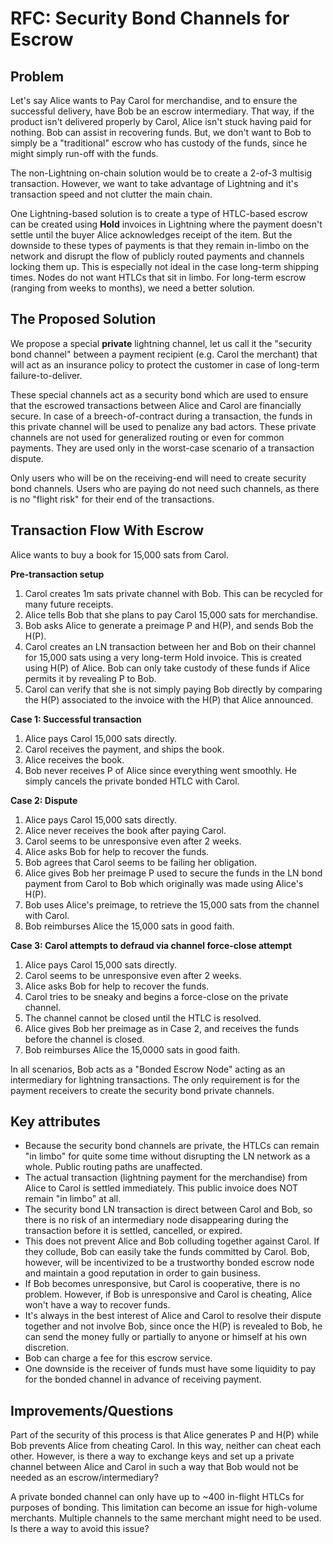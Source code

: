 # RFC: Security Bond Channels for Escrow

## Problem

Let's say Alice wants to Pay Carol for merchandise, and to ensure the successful delivery, have Bob be an escrow intermediary.  That way, if the product isn't delivered properly by Carol, Alice isn't stuck having paid for nothing. Bob can assist in recovering funds. But, we don't want to Bob to simply be a "traditional" escrow who has custody of the funds, since he might simply run-off with the funds.

The non-Lightning on-chain solution would be to create a 2-of-3 multisig transaction. However, we want to take advantage of Lightning and it's transaction speed and not clutter the main chain.

One Lightning-based solution is to create a type of HTLC-based escrow can be created using **Hold** invoices in Lightning where the payment doesn't settle until the buyer Alice acknowledges receipt of the item. But the downside to these types of payments is that they remain in-limbo on the network and disrupt the flow of publicly routed payments and channels locking them up. This is especially not ideal in the case long-term shipping times. Nodes do not want HTLCs that sit in limbo. For long-term escrow (ranging from weeks to months), we need a better solution.

## The Proposed Solution

We propose a special **private** lightning channel, let us call it the "security bond channel" between a payment recipient (e.g. Carol the merchant) that will act as an insurance policy to protect the customer in case of long-term failure-to-deliver. 

These special channels act as a security bond which are used to ensure that the escrowed transactions between Alice and Carol are financially secure. In case of a breech-of-contract during a transaction, the funds in this private channel will be used to penalize any bad actors. These private channels are not used for generalized routing or even for common payments. They are used only in the worst-case scenario of a transaction dispute.

Only users who will be on the receiving-end will need to create security bond channels. Users  who are paying do not need such channels, as there is no "flight risk" for their end of the transactions. 

## Transaction Flow With Escrow

Alice wants to buy a book for 15,000 sats from Carol.

**Pre-transaction setup**

1. Carol creates 1m sats private channel with Bob. This can be recycled for many future receipts.
1. Alice tells Bob that she plans to pay Carol 15,000 sats for merchandise.
1. Bob asks Alice to generate a preimage P and H(P), and sends Bob the H(P).
1. Carol creates an LN transaction between her and Bob on their channel for 15,000 sats using a very long-term Hold invoice. This is created using H(P) of Alice. Bob can only take custody of these funds if Alice permits it by revealing P to Bob.
1. Carol can verify that she is not simply paying Bob directly by comparing the H(P) associated to the invoice with the H(P) that Alice announced.

**Case 1: Successful transaction**

1. Alice pays Carol 15,000 sats directly. 
1. Carol receives the payment, and ships the book.
1. Alice receives the book.
1. Bob never receives P of Alice since everything went smoothly. He simply cancels the private bonded HTLC with Carol.

**Case 2: Dispute**

1. Alice pays Carol 15,000 sats directly. 
1. Alice never receives the book after paying Carol.
1. Carol seems to be unresponsive even after 2 weeks.
1. Alice asks Bob for help to recover the funds.
1. Bob agrees that Carol seems to be failing her obligation.
1. Alice gives Bob her preimage P used to secure the funds in the LN bond payment from Carol to Bob which originally was made using Alice's H(P).
1. Bob uses Alice's preimage, to retrieve the 15,000 sats from the channel with Carol.
1. Bob reimburses Alice the 15,000 sats in good faith.

**Case 3: Carol attempts to defraud via channel force-close attempt**

1. Alice pays Carol 15,000 sats directly. 
1. Carol seems to be unresponsive even after 2 weeks.
1. Alice asks Bob for help to recover the funds.
1. Carol tries to be sneaky and begins a force-close on the private channel.
1. The channel cannot be closed until the HTLC is resolved.
1. Alice gives Bob her preimage as in Case 2, and receives the funds before the channel is closed.
1. Bob reimburses Alice the 15,0000 sats in good faith.

In all scenarios, Bob acts as a "Bonded Escrow Node" acting as an intermediary for lightning transactions. The only requirement is for the payment receivers to create the security bond private channels.

## Key attributes

- Because the security bond channels are private, the HTLCs can remain "in limbo" for quite some time without disrupting the LN network as a whole. Public routing paths are unaffected.
- The actual transaction (lightning payment for the merchandise) from Alice to Carol is settled immediately. This public invoice does NOT remain "in limbo" at all.
- The security bond LN transaction is direct between Carol and Bob, so there is no risk of an intermediary node disappearing during the transaction before it is settled, cancelled, or expired.
- This does not prevent Alice and Bob colluding together against Carol. If they collude, Bob can easily take the funds committed by Carol. Bob, however, will be incentivized to be a trustworthy bonded escrow node and maintain a good reputation in order to gain business.
- If Bob becomes unresponsive, but Carol is cooperative, there is no problem. However, if Bob is unresponsive and Carol is cheating, Alice won't have a way to recover funds.
- It's always in the best interest of Alice and Carol to resolve their dispute together and not involve Bob, since once the H(P) is revealed to Bob, he can send the money fully or partially to anyone or himself at his own discretion.
- Bob can charge a fee for this escrow service.
- One downside is the receiver of funds must have some liquidity to pay for the bonded channel in advance of receiving payment.

## Improvements/Questions

Part of the security of this process is that Alice generates P and H(P) while Bob prevents Alice from cheating Carol. In this way, neither can cheat each other. However, is there a way to exchange keys and set up a private channel between Alice and Carol in such a way that Bob would not be needed as an escrow/intermediary?

A private bonded channel can only have up to ~400 in-flight HTLCs for purposes of bonding. This limitation can become an issue for high-volume merchants. Multiple channels to the same merchant might need to be used. Is there a way to avoid this issue?
